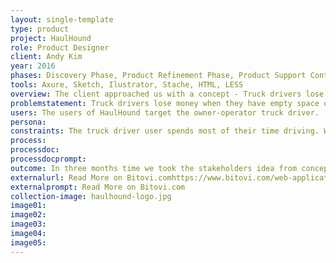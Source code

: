 ```yaml
---
layout: single-template
type: product
project: HaulHound
role: Product Designer
client: Andy Kim
year: 2016
phases: Discovery Phase, Product Refinement Phase, Product Support Contract, Product Review Contract
tools: Axure, Sketch, Ilustrator, Stache, HTML, LESS
overview: The client approached us with a concept - Truck drivers lose money whenever they have to drive home with partial or completely empty trailers – how do we help them fill their trucks?<br/><br/>In three months, the client wanted to unveil a solution at a trade show. In that time, we delivered a fully-functional mobile app in both Android and Apple app stores.
problemstatement: Truck drivers lose money when they have empty space on their trucks. Driving back to home-base with an empty trailer is called 'deadheading'. Not only does an empty truck mean that there won't be a paycheck associated wit delivering goods, but also the cost of fuel on the return trip.<br/><br/>HaulHound had the idea to build an application that would be 'the Uber for the trucking industry'. This application would give truck drivers the ability to fill a portion or all empty space in their trailer using a mobile and web-based logistics search engine. Users can search and schedule pickups in their destination city so they won't have to drive back empty.
users: The users of HaulHound target the owner-operator truck driver.
persona:
constraints: The truck driver user spends most of their time driving. We are creating a mobile application to assist them in filling their trucks, yet we don't want the user to user their mobile device while driving.
process:
processdoc:
processdocprompt:
outcome: In three months time we took the stakeholders idea from concept to MVP – but really more than that. In three moths time we had a highly polished application ready for users to be rolled out at a trade show. Along with all of the product design work, we helped to - Refine the HaulHound logo, develop marketing materials and trade show backdrops, and create 3D animations and promotional videos for display at the roll-out trade show.
externalurl: Read More on Bitovi.comhttps://www.bitovi.com/web-application-consulting-work/haulhound-trucking-web-app
externalprompt: Read More on Bitovi.com
collection-image: haulhound-logo.jpg
image01:
image02:
image03:
image04:
image05:
---
```

